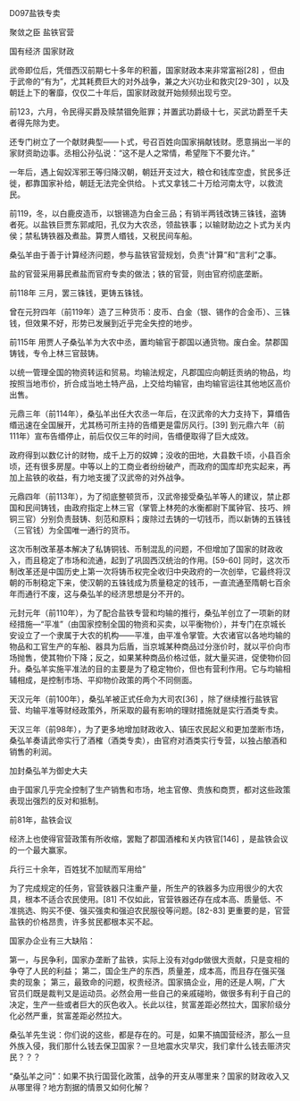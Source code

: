 D097盐铁专卖

聚敛之臣 盐铁官营

国有经济  国家财政



武帝即位后，凭借西汉前期七十多年的积蓄，国家财政本来非常富裕[28]  ，但由于武帝的“有为”，尤其耗费巨大的对外战争，兼之大兴功业和救灾[29-30]  ，以及朝廷上下的奢靡，仅仅二十年后，国家财政就开始频频出现亏空。



前123，六月，令民得买爵及赎禁锢免赃罪；并置武功爵级十七，买武功爵至千夫者得先除为吏。

还专门树立了一个献财典型——卜式，号召百姓向国家捐献钱财。愿意捐出一半的家财资助边事。丞相公孙弘说：“这不是人之常情，希望陛下不要允许。”

一年后，遇上匈奴浑邪王等归降汉朝，朝廷开支过大，粮仓和钱库空虚，贫民多迁徙，都靠国家补给，朝廷无法完全供给。卜式又拿钱二十万给河南太守，以救流民。

前119，冬，以白鹿皮造币，以银锡造为白金三品；有销半两钱改铸三铢钱，盗铸者死。以盐铁巨贾东郭咸阳，孔仅为大农丞，领盐铁事；以输财助边之卜式为关内侯；禁私铸铁器及煮盐。算贾人缗钱，又税民间车船。

桑弘羊由于善于计算经济问题，参与盐铁官营规划，负责“计算”和“言利”之事。

盐的官营采用募民煮盐而官府专卖的做法；铁的官营，则由官府彻底垄断。

前118年	三月，罢三铢钱，更铸五铢钱。

曾在元狩四年（前119年）造了三种货币：皮币、白金（银、锡作的合金币）、三铢钱，但效果不好，形势已发展到近乎完全失控的地步。

前115年    用贾人子桑弘羊为大农中丞，置均输官于郡国以通货物。废白金。禁郡国铸钱，专令上林三官鼓铸。

以统一管理全国的物资转运和贸易。均输法规定，凡郡国应向朝廷贡纳的物品，均按照当地市价，折合成当地土特产品，上交给均输官，由均输官运往其他地区高价出售。

 元鼎三年（前114年），桑弘羊出任大农丞一年后，在汉武帝的大力支持下，算缗告缗迅速在全国展开，尤其杨可所主持的告缗更是雷厉风行。[39]  到元鼎六年（前111年）宣布告缗停止，前后仅仅三年的时间，告缗便取得了巨大成效。

政府得到以数亿计的财物，成千上万的奴婢；没收的田地，大县数千顷，小县百余顷，还有很多房屋。中等以上的工商业者纷纷破产，而政府的国库却充实起来，再加上盐铁的收益，有力地支援了汉武帝的对外战争。

元鼎四年（前113年），为了彻底整顿货币，汉武帝接受桑弘羊等人的建议，禁止郡国和民间铸钱，由政府指定上林三官（掌管上林苑的水衡都尉下属钟官、技巧、辨铜三官）分别负责鼓铸、刻范和原料；废除过去铸的一切钱币，而以新铸的五铢钱（三官钱）为全国唯一通行的货币。

这次币制改革基本解决了私铸铜钱、币制混乱的问题，不但增加了国家的财政收入，而且稳定了市场和流通，起到了巩固西汉统治的作用。[59-60]  同时，这次币制改革还是中国历史上第一次将铸币权完全收归中央政府的一次创举，它最终将汉朝的币制稳定下来，使汉朝的五铢钱成为质量稳定的钱币，一直流通至隋朝七百余年而通行不废，这与桑弘羊的经济思想是分不开的。

元封元年（前110年），为了配合盐铁专营和均输的推行，桑弘羊创立了一项新的财经措施—“平准”（由国家控制全国的物资和买卖，以平衡物价），并专门在京城长安设立了一个隶属于大农的机构——平准，由平准令掌管。大农诸官以各地均输的物品和工官生产的车船、器具为后盾，当京城某种商品过分涨价时，就以平价向市场抛售，使其物价下降；反之，如果某种商品价格过低，就大量买进，促使物价回升。桑弘羊实施平准法的目的主要是为了稳定物价，但也有营利作用。它与均输相辅相成，是控制市场、平抑物价政策的两个不同侧面。



天汉元年（前100年），桑弘羊被正式任命为大司农[36]  ，除了继续推行盐铁官营、均输平准等财经政策外，所采取的最有影响的理财措施就是实行酒类专卖。

天汉三年（前98年），为了更多地增加财政收入、镇压农民起义和更加垄断市场，桑弘羊奏请武帝实行了酒榷（酒类专卖），由官府对酒类实行专营，以独占酿酒和销售的利润。

加封桑弘羊为御史大夫

由于国家几乎完全控制了生产销售和市场，地主官僚、贵族和商贾，都对这些政策表现出强烈的反对和抵制。



前81年，盐铁会议

经济上也使得官营政策有所收缩，罢黜了郡国酒榷和关内铁官[146]  ，是盐铁会议的一个最大赢家。



兵行三十余年，百姓犹不加赋而军用给”



为了完成规定的任务，官营铁器只注重产量，所生产的铁器多为应用很少的大农具，根本不适合农民使用。[81]  不仅如此，官营铁器还存在成本高、质量低、不准挑选、购买不便、强买强卖和强迫农民服役等问题。[82-83]  更重要的是，官营盐铁的价格昂贵，许多贫民都根本买不起。



国家办企业有三大缺陷：

第一，与民争利，国家办垄断了盐铁，实际上没有对gdp做很大贡献，只是变相的争夺了人民的利益；
第二，国企生产的东西，质量差，成本高，而且存在强买强卖的现象；
第三，最致命的问题，权贵经济。国家搞企业，用的还是人啊，广大官员们既是裁判又是运动员。必然会用一些自己的亲戚碰哟，做很多有利于自己的决定，生产一些或者巨大的灰色收入。长此以往，贫富差距必然拉大，国家阶级分化必然严重，贫富差距必然拉大。



桑弘羊先生说：你们说的这些，都是存在的。可是，如果不搞国营经济，那么一旦外族入侵，我们那什么钱去保卫国家？一旦地震水灾旱灾，我们拿什么钱去赈济灾民？？？



“桑弘羊之问”：如果不执行国营化政策，战争的开支从哪里来？国家的财政收入又从哪里得？地方割据的情景又如何化解？

